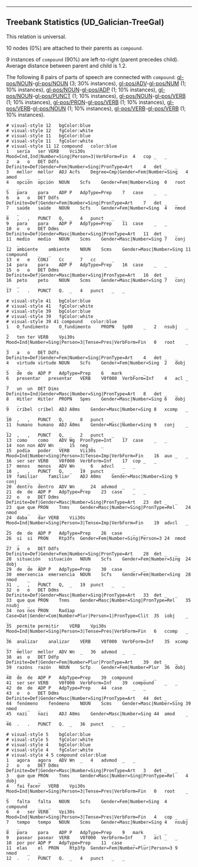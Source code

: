 

--------------------------------------------------------------------------------

## Treebank Statistics (UD_Galician-TreeGal)

This relation is universal.

10 nodes (0%) are attached to their parents as `compound`.

9 instances of `compound` (90%) are left-to-right (parent precedes child).
Average distance between parent and child is 1.2.

The following 8 pairs of parts of speech are connected with `compound`: [gl-pos/NOUN]()-[gl-pos/NOUN]() (3; 30% instances), [gl-pos/ADV]()-[gl-pos/NUM]() (1; 10% instances), [gl-pos/NOUN]()-[gl-pos/ADP]() (1; 10% instances), [gl-pos/NOUN]()-[gl-pos/PUNCT]() (1; 10% instances), [gl-pos/NOUN]()-[gl-pos/VERB]() (1; 10% instances), [gl-pos/PRON]()-[gl-pos/VERB]() (1; 10% instances), [gl-pos/VERB]()-[gl-pos/NOUN]() (1; 10% instances), [gl-pos/VERB]()-[gl-pos/VERB]() (1; 10% instances).


~~~ conllu
# visual-style 12	bgColor:blue
# visual-style 12	fgColor:white
# visual-style 11	bgColor:blue
# visual-style 11	fgColor:white
# visual-style 11 12 compound	color:blue
1	sería	ser	VERB	Vci30s	Mood=Cnd,Ind|Number=Sing|Person=3|VerbForm=Fin	4	cop	_	_
2	a	o	DET	Ddfs	Definite=Def|Gender=Fem|Number=Sing|PronType=Art	4	det	_	_
3	mellor	mellor	ADJ	Acfs	Degree=Cmp|Gender=Fem|Number=Sing	4	amod	_	_
4	opción	opción	NOUN	Scfs	Gender=Fem|Number=Sing	0	root	_	_
5	para	para	ADP	P	AdpType=Prep	7	case	_	_
6	a	o	DET	Ddfs	Definite=Def|Gender=Fem|Number=Sing|PronType=Art	7	det	_	_
7	saúde	saúde	NOUN	Scfs	Gender=Fem|Number=Sing	4	nmod	_	_
8	,	,	PUNCT	Q,	_	4	punct	_	_
9	para	para	ADP	P	AdpType=Prep	11	case	_	_
10	o	o	DET	Ddms	Definite=Def|Gender=Masc|Number=Sing|PronType=Art	11	det	_	_
11	medio	medio	NOUN	Scms	Gender=Masc|Number=Sing	7	conj	_	_
12	ambiente	ambiente	NOUN	Scms	Gender=Masc|Number=Sing	11	compound	_	_
13	e	e	CONJ	Cc	_	7	cc	_	_
14	para	para	ADP	P	AdpType=Prep	16	case	_	_
15	o	o	DET	Ddms	Definite=Def|Gender=Masc|Number=Sing|PronType=Art	16	det	_	_
16	peto	peto	NOUN	Scms	Gender=Masc|Number=Sing	7	conj	_	_
17	.	.	PUNCT	Q.	_	4	punct	_	_

~~~


~~~ conllu
# visual-style 41	bgColor:blue
# visual-style 41	fgColor:white
# visual-style 39	bgColor:blue
# visual-style 39	fgColor:white
# visual-style 39 41 compound	color:blue
1	O_fundimento	O_fundimento	PROPN	Sp00	_	2	nsubj	_	_
2	ten	ter	VERB	Vpi30s	Mood=Ind|Number=Sing|Person=3|Tense=Pres|VerbForm=Fin	0	root	_	_
3	a	o	DET	Ddfs	Definite=Def|Gender=Fem|Number=Sing|PronType=Art	4	det	_	_
4	virtude	virtude	NOUN	Scfs	Gender=Fem|Number=Sing	2	dobj	_	_
5	de	de	ADP	P	AdpType=Prep	6	mark	_	_
6	presentar	presentar	VERB	V0f000	VerbForm=Inf	4	acl	_	_
7	un	un	DET	Dims	Definite=Ind|Gender=Masc|Number=Sing|PronType=Art	8	det	_	_
8	Hitler	Hitler	PROPN	Spms	Gender=Masc|Number=Sing	6	dobj	_	_
9	críbel	críbel	ADJ	A0ms	Gender=Masc|Number=Sing	8	xcomp	_	_
10	,	,	PUNCT	Q,	_	8	punct	_	_
11	humano	humano	ADJ	A0ms	Gender=Masc|Number=Sing	9	conj	_	_
12	,	,	PUNCT	Q,	_	2	punct	_	_
13	como	como	ADV	Wg	PronType=Int	17	case	_	_
14	non	non	ADV	Wn	_	15	neg	_	_
15	podía	poder	VERB	Vii30s	Mood=Ind|Number=Sing|Person=3|Tense=Imp|VerbForm=Fin	16	aux	_	_
16	ser	ser	VERB	V0f000	VerbForm=Inf	17	cop	_	_
17	menos	menos	ADV	Wn	_	6	advcl	_	_
18	,	,	PUNCT	Q,	_	19	punct	_	_
19	familiar	familiar	ADJ	A0ms	Gender=Masc|Number=Sing	9	conj	_	_
20	dentro	dentro	ADV	Wn	_	24	advmod	_	_
21	de	de	ADP	P	AdpType=Prep	23	case	_	_
22	o	o	DET	Ddms	Definite=Def|Gender=Masc|Number=Sing|PronType=Art	23	det	_	_
23	que	que	PRON	Tnms	Gender=Masc|Number=Sing|PronType=Rel	24	nmod	_	_
24	daba	dar	VERB	Vii30s	Mood=Ind|Number=Sing|Person=3|Tense=Imp|VerbForm=Fin	19	advcl	_	_
25	de	de	ADP	P	AdpType=Prep	26	case	_	_
26	si	si	PRON	Rtp3fs	Gender=Fem|Number=Sing|Person=3	24	nmod	_	_
27	a	o	DET	Ddfs	Definite=Def|Gender=Fem|Number=Sing|PronType=Art	28	det	_	_
28	situación	situación	NOUN	Scfs	Gender=Fem|Number=Sing	24	dobj	_	_
29	de	de	ADP	P	AdpType=Prep	30	case	_	_
30	emerxencia	emerxencia	NOUN	Scfs	Gender=Fem|Number=Sing	28	nmod	_	_
31	,	,	PUNCT	Q,	_	19	punct	_	_
32	o	o	DET	Ddms	Definite=Def|Gender=Masc|Number=Sing|PronType=Art	33	det	_	_
33	que	que	PRON	Tnms	Gender=Masc|Number=Sing|PronType=Rel	35	nsubj	_	_
34	nos	nos	PRON	Rad1ap	Case=Dat|Gender=Com|Number=Plur|Person=1|PronType=Clit	35	iobj	_	_
35	permite	permitir	VERB	Vpi30s	Mood=Ind|Number=Sing|Person=3|Tense=Pres|VerbForm=Fin	6	ccomp	_	_
36	analizar	analizar	VERB	V0f000	VerbForm=Inf	35	xcomp	_	_
37	mellor	mellor	ADV	Wn	_	36	advmod	_	_
38	as	o	DET	Ddfp	Definite=Def|Gender=Fem|Number=Plur|PronType=Art	39	det	_	_
39	razóns	razón	NOUN	Scfp	Gender=Fem|Number=Plur	36	dobj	_	_
40	de	de	ADP	P	AdpType=Prep	39	compound	_	_
41	ser	ser	VERB	V0f000	VerbForm=Inf	39	compound	_	_
42	de	de	ADP	P	AdpType=Prep	44	case	_	_
43	o	o	DET	Ddms	Definite=Def|Gender=Masc|Number=Sing|PronType=Art	44	det	_	_
44	fenómeno	fenómeno	NOUN	Scms	Gender=Masc|Number=Sing	39	nmod	_	_
45	nazi	nazi	ADJ	A0ms	Gender=Masc|Number=Sing	44	amod	_	_
46	.	.	PUNCT	Q.	_	36	punct	_	_

~~~


~~~ conllu
# visual-style 5	bgColor:blue
# visual-style 5	fgColor:white
# visual-style 4	bgColor:blue
# visual-style 4	fgColor:white
# visual-style 4 5 compound	color:blue
1	agora	agora	ADV	Wn	_	4	advmod	_	_
2	o	o	DET	Ddms	Definite=Def|Gender=Masc|Number=Sing|PronType=Art	3	det	_	_
3	que	que	PRON	Tnms	Gender=Masc|Number=Sing|PronType=Rel	4	dobj	_	_
4	fai	facer	VERB	Vpi30s	Mood=Ind|Number=Sing|Person=3|Tense=Pres|VerbForm=Fin	0	root	_	_
5	falta	falta	NOUN	Scfs	Gender=Fem|Number=Sing	4	compound	_	_
6	é	ser	VERB	Vpi30s	Mood=Ind|Number=Sing|Person=3|Tense=Pres|VerbForm=Fin	4	cop	_	_
7	tempo	tempo	NOUN	Scms	Gender=Masc|Number=Sing	4	nsubj	_	_
8	para	para	ADP	P	AdpType=Prep	9	mark	_	_
9	pasear	pasear	VERB	V0f000	VerbForm=Inf	7	acl	_	_
10	por	por	ADP	P	AdpType=Prep	11	case	_	_
11	elas	el	PRON	Rtp3fp	Gender=Fem|Number=Plur|Person=3	9	nmod	_	_
12	.	.	PUNCT	Q.	_	4	punct	_	_

~~~


